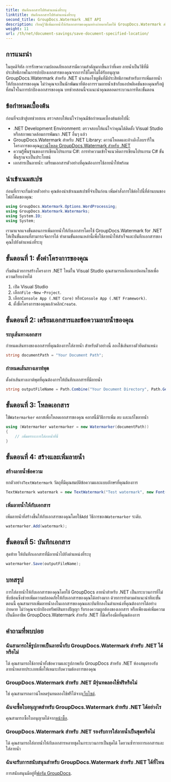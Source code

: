 ```yaml
---
title: บันทึกเอกสารไปยังตำแหน่งที่ระบุ
linktitle: บันทึกเอกสารไปยังตำแหน่งที่ระบุ
second_title: GroupDocs.Watermark .NET API
description: เรียนรู้วิธีเพิ่มลายน้ำให้กับเอกสารของคุณอย่างง่ายดายโดยใช้ GroupDocs.Watermark สำหรับ .NET พร้อมคำแนะนำทีละขั้นตอนนี้ เพิ่มความปลอดภัยให้กับเอกสาร
weight: 11
url: /th/net/document-savings/save-document-specified-location/
---
```

## การแนะนำ
ในยุคดิจิทัล การรักษาความปลอดภัยเอกสารมีความสำคัญมากขึ้นกว่าที่เคย ลายน้ำเป็นวิธีที่มีประสิทธิภาพในการปกป้องเอกสารของคุณจากการใช้โดยไม่ได้รับอนุญาต GroupDocs.Watermark สำหรับ .NET นำเสนอโซลูชันที่มีประสิทธิภาพสำหรับการเพิ่มลายน้ำให้กับเอกสารของคุณ ไม่ว่าคุณจะเป็นนักพัฒนาที่ต้องการรวมลายน้ำเข้ากับแอปพลิเคชันของคุณหรือผู้ที่สนใจในการปกป้องเอกสารของคุณ บทช่วยสอนนี้จะแนะนำคุณตลอดกระบวนการทีละขั้นตอน
## ข้อกำหนดเบื้องต้น
ก่อนที่จะเข้าสู่บทช่วยสอน ตรวจสอบให้แน่ใจว่าคุณมีข้อกำหนดเบื้องต้นต่อไปนี้:
- .NET Development Environment: ตรวจสอบให้แน่ใจว่าคุณได้ติดตั้ง Visual Studio หรือสภาพแวดล้อมการพัฒนา .NET อื่นๆ แล้ว
-  GroupDocs.Watermark สำหรับ .NET Library: ดาวน์โหลดและอ้างอิงไลบรารีในโครงการของคุณ[ดาวน์โหลด GroupDocs.Watermark สำหรับ .NET](https://releases.groupdocs.com/Watermark/net/)
- ความรู้พื้นฐานของการเขียนโปรแกรม C#: การทำความเข้าใจแนวคิดการเขียนโปรแกรม C# ขั้นพื้นฐานจะเป็นประโยชน์
- เอกสารเป็นลายน้ำ: เตรียมเอกสารตัวอย่างที่คุณต้องการใช้ลายน้ำให้พร้อม
## นำเข้าเนมสเปซ
ก่อนที่เราจะเริ่มด้วยตัวอย่าง คุณต้องนำเข้าเนมสเปซที่จำเป็นก่อน เพิ่มคำสั่งการใช้ต่อไปนี้ที่ด้านบนของไฟล์โค้ดของคุณ:
```csharp
using GroupDocs.Watermark.Options.WordProcessing;
using GroupDocs.Watermark.Watermarks;
using System.IO;
using System;
```
เรามาแจกแจงขั้นตอนการเพิ่มลายน้ำให้กับเอกสารโดยใช้ GroupDocs.Watermark for .NET ให้เป็นขั้นตอนที่สามารถจัดการได้ ทำตามขั้นตอนเหล่านี้เพื่อใช้ลายน้ำให้สำเร็จและบันทึกเอกสารของคุณไปยังตำแหน่งที่ระบุ
## ขั้นตอนที่ 1: ตั้งค่าโครงการของคุณ
เริ่มต้นด้วยการสร้างโครงการ .NET ใหม่ใน Visual Studio คุณสามารถเลือกแอปคอนโซลเพื่อความเรียบง่ายได้
1. เปิด Visual Studio
2.  เลือก`File` -`New` -`Project`.
3.  เลือก`Console App (.NET Core)` หรือ`Console App (.NET Framework)`.
4.  ตั้งชื่อโครงการของคุณแล้วคลิก`Create`.

## ขั้นตอนที่ 2: เตรียมเอกสารและข้อความลายน้ำของคุณ
### ระบุเส้นทางเอกสาร
กำหนดเส้นทางของเอกสารที่คุณต้องการใส่ลายน้ำ สำหรับตัวอย่างนี้ ลองใช้เส้นทางตัวยึดตำแหน่ง
```csharp
string documentPath = "Your Document Path";
```
### กำหนดเส้นทางเอาท์พุต
ตั้งค่าเส้นทางเอาต์พุตที่คุณต้องการให้บันทึกเอกสารที่มีลายน้ำ
```csharp
string outputFileName = Path.Combine("Your Document Directory", Path.GetFileName(documentPath));
```
## ขั้นตอนที่ 3: โหลดเอกสาร
 ใช้`Watermarker` คลาสเพื่อโหลดเอกสารของคุณ คลาสนี้มีวิธีการเพิ่ม ลบ และแก้ไขลายน้ำ
```csharp
using (Watermarker watermarker = new Watermarker(documentPath))
{
    // เพิ่มตรรกะการใส่ลายน้ำที่นี่
}
```
## ขั้นตอนที่ 4: สร้างและเพิ่มลายน้ำ

### สร้างลายน้ำข้อความ
 ยกตัวอย่าง`TextWatermark` วัตถุที่มีคุณสมบัติข้อความและแบบอักษรที่คุณต้องการ
```csharp
TextWatermark watermark = new TextWatermark("Test watermark", new Font("Arial", 12));
```
### เพิ่มลายน้ำให้กับเอกสาร
 เพิ่มลายน้ำที่สร้างขึ้นให้กับเอกสารของคุณโดยใช้`Add` วิธีการของ`Watermarker` ระดับ.
```csharp
watermarker.Add(watermark);
```
## ขั้นตอนที่ 5: บันทึกเอกสาร
สุดท้าย ให้บันทึกเอกสารที่มีลายน้ำไปยังตำแหน่งที่ระบุ
```csharp
watermarker.Save(outputFileName);
```
## บทสรุป
การใส่ลายน้ำให้กับเอกสารของคุณโดยใช้ GroupDocs ลายน้ำสำหรับ .NET เป็นกระบวนการที่ไม่ซับซ้อนซึ่งช่วยเพิ่มความปลอดภัยให้กับเอกสารของคุณได้อย่างมาก ด้วยการทำตามคำแนะนำทีละขั้นตอนนี้ คุณสามารถเพิ่มลายน้ำลงในเอกสารของคุณและบันทึกลงในตำแหน่งที่คุณต้องการได้อย่างง่ายดาย ไม่ว่าคุณจะปกป้องทรัพย์สินทางปัญญา รับรองความถูกต้องของเอกสาร หรือเพียงแค่เพิ่มความเป็นมืออาชีพ GroupDocs.Watermark สำหรับ .NET ก็มีเครื่องมือที่คุณต้องการ
## คำถามที่พบบ่อย
### ฉันสามารถใช้รูปภาพเป็นลายน้ำกับ GroupDocs.Watermark สำหรับ .NET ได้หรือไม่
ได้ คุณสามารถใช้ลายน้ำทั้งข้อความและรูปภาพกับ GroupDocs สำหรับ .NET ห้องสมุดรองรับลายน้ำหลายประเภทเพื่อให้เหมาะกับความต้องการของคุณ
### GroupDocs.Watermark สำหรับ .NET มีรุ่นทดลองใช้ฟรีหรือไม่
 ใช่ คุณสามารถดาวน์โหลดรุ่นทดลองใช้ฟรีได้จาก[เว็บไซต์](https://releases.groupdocs.com/).
### ฉันจะซื้อใบอนุญาตสำหรับ GroupDocs.Watermark สำหรับ .NET ได้อย่างไร
 คุณสามารถซื้อใบอนุญาตได้จาก[หน้าซื้อ](https://purchase.groupdocs.com/buy).
### GroupDocs.Watermark สำหรับ .NET รองรับการใส่ลายน้ำเป็นชุดหรือไม่
ได้ คุณสามารถใส่ลายน้ำให้กับเอกสารหลายชุดในกระบวนการเป็นชุดได้ โดยวนซ้ำรายการเอกสารและใส่ลายน้ำ
### ฉันจะรับการสนับสนุนสำหรับ GroupDocs.Watermark สำหรับ .NET ได้ที่ไหน
 การสนับสนุนมีอยู่ที่[ฟอรัม GroupDocs](https://forum.groupdocs.com/c/watermark/19).